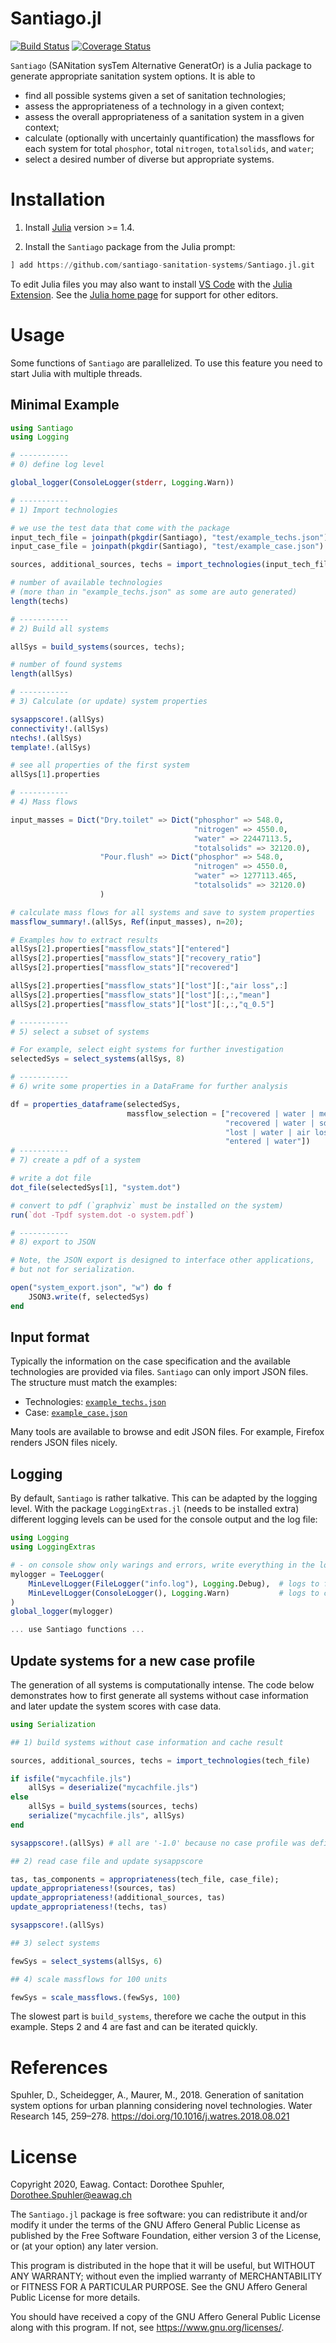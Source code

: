 # Santiago.jl

[![Build Status](https://travis-ci.com/santiago-sanitation-systems/Santiago.jl.svg?branch=master)](https://travis-ci.com/santiago-sanitation-systems/Santiago.jl)
[![Coverage Status](https://coveralls.io/repos/github/santiago-sanitation-systems/Santiago.jl/badge.svg?branch=master)](https://coveralls.io/github/santiago-sanitation-systems/Santiago.jl?branch=master)

`Santiago` (SANitation sysTem Alternative GeneratOr) is a Julia package to generate appropriate sanitation system options. It is able to
- find all possible systems given a set of sanitation technologies;
- assess the appropriateness of a technology in a given context;
- assess the overall appropriateness of a sanitation system in a given context;
- calculate (optionally with uncertainly quantification) the massflows for each system for
  total `phosphor`, total `nitrogen`, `totalsolids`, and `water`;
- select a desired number of diverse but appropriate systems.


# Installation

1. Install [Julia](https://julialang.org/) version >= 1.4.

2. Install the `Santiago` package from the Julia prompt:
```Julia
] add https://github.com/santiago-sanitation-systems/Santiago.jl.git
```

To edit Julia files you may also want to install [VS Code](https://code.visualstudio.com/) with
the [Julia Extension](https://www.julia-vscode.org/docs/stable/). See the [Julia
home page](https://julialang.org/) for support for other editors.

# Usage

Some functions of `Santiago` are parallelized. To use
this feature you need to start Julia with multiple threads.


## Minimal Example

```Julia
using Santiago
using Logging

# -----------
# 0) define log level

global_logger(ConsoleLogger(stderr, Logging.Warn))

# -----------
# 1) Import technologies

# we use the test data that come with the package
input_tech_file = joinpath(pkgdir(Santiago), "test/example_techs.json")
input_case_file = joinpath(pkgdir(Santiago), "test/example_case.json")

sources, additional_sources, techs = import_technologies(input_tech_file, input_case_file);

# number of available technologies
# (more than in "example_techs.json" as some are auto generated)
length(techs)

# -----------
# 2) Build all systems

allSys = build_systems(sources, techs);

# number of found systems
length(allSys)

# -----------
# 3) Calculate (or update) system properties

sysappscore!.(allSys)
connectivity!.(allSys)
ntechs!.(allSys)
template!.(allSys)

# see all properties of the first system
allSys[1].properties

# -----------
# 4) Mass flows

input_masses = Dict("Dry.toilet" => Dict("phosphor" => 548.0,
                                         "nitrogen" => 4550.0,
                                         "water" => 22447113.5,
                                         "totalsolids" => 32120.0),
                    "Pour.flush" => Dict("phosphor" => 548.0,
                                         "nitrogen" => 4550.0,
                                         "water" => 1277113.465,
                                         "totalsolids" => 32120.0)
                    )

# calculate mass flows for all systems and save to system properties
massflow_summary!.(allSys, Ref(input_masses), n=20);

# Examples how to extract results
allSys[2].properties["massflow_stats"]["entered"]
allSys[2].properties["massflow_stats"]["recovery_ratio"]
allSys[2].properties["massflow_stats"]["recovered"]

allSys[2].properties["massflow_stats"]["lost"][:,"air loss",:]
allSys[2].properties["massflow_stats"]["lost"][:,:,"mean"]
allSys[2].properties["massflow_stats"]["lost"][:,:,"q_0.5"]

# -----------
# 5) select a subset of systems

# For example, select eight systems for further investigation
selectedSys = select_systems(allSys, 8)

# -----------
# 6) write some properties in a DataFrame for further analysis

df = properties_dataframe(selectedSys,
                          massflow_selection = ["recovered | water | mean",
                                                "recovered | water | sd",
                                                "lost | water | air loss| q_0.5",
                                                "entered | water"])
# -----------
# 7) create a pdf of a system

# write a dot file
dot_file(selectedSys[1], "system.dot")

# convert to pdf (`graphviz` must be installed on the system)
run(`dot -Tpdf system.dot -o system.pdf`)

# -----------
# 8) export to JSON

# Note, the JSON export is designed to interface other applications,
# but not for serialization.

open("system_export.json", "w") do f
    JSON3.write(f, selectedSys)
end
```


## Input format

Typically the information on the case specification and the available
technologies are provided via files. `Santiago` can only import JSON
files. The structure must match the examples:

- Technologies: [`example_techs.json`](test/example_techs.json)
- Case: [`example_case.json`](test/example_case.json)

Many tools are available to browse and edit JSON files. For example,
Firefox renders JSON files nicely.


## Logging

By default, `Santiago` is rather talkative. This can be
adapted by the logging level. With the package `LoggingExtras.jl` (needs to
be installed extra)
different logging levels can be used for the console output and the log file:

```Julia
using Logging
using LoggingExtras

# - on console show only warings and errors, write everything in the logfile 'info.log'
mylogger = TeeLogger(
    MinLevelLogger(FileLogger("info.log"), Logging.Debug),  # logs to file
    MinLevelLogger(ConsoleLogger(), Logging.Warn)           # logs to console
)
global_logger(mylogger)

... use Santiago functions ...
```

## Update systems for a new case profile

The generation of all systems is computationally intense. The code
below demonstrates how to first generate all systems without case
information and later update the system scores with case data.

```Julia
using Serialization

## 1) build systems without case information and cache result

sources, additional_sources, techs = import_technologies(tech_file)

if isfile("mycachfile.jls")
    allSys = deserialize("mycachfile.jls")
else
    allSys = build_systems(sources, techs)
    serialize("mycachfile.jls", allSys)
end

sysappscore!.(allSys) # all are '-1.0' because no case profile was defined

## 2) read case file and update sysappscore

tas, tas_components = appropriateness(tech_file, case_file);
update_appropriateness!(sources, tas)
update_appropriateness!(additional_sources, tas)
update_appropriateness!(techs, tas)

sysappscore!.(allSys)

## 3) select systems

fewSys = select_systems(allSys, 6)

## 4) scale massflows for 100 units

fewSys = scale_massflows.(fewSys, 100)

```
The slowest part is `build_systems`, therefore we cache the output in
this example. Steps 2 and 4 are fast and can be iterated quickly.


# References

Spuhler, D., Scheidegger, A., Maurer, M., 2018. Generation of sanitation system options for urban planning considering novel technologies. Water Research 145, 259–278. https://doi.org/10.1016/j.watres.2018.08.021


# License

Copyright 2020, Eawag. Contact: Dorothee Spuhler, <Dorothee.Spuhler@eawag.ch>

The `Santiago.jl` package is free software: you can redistribute it and/or modify
it under the terms of the GNU Affero General Public License as published by
the Free Software Foundation, either version 3 of the License, or
(at your option) any later version.

This program is distributed in the hope that it will be useful,
but WITHOUT ANY WARRANTY; without even the implied warranty of
MERCHANTABILITY or FITNESS FOR A PARTICULAR PURPOSE.  See the
GNU Affero General Public License for more details.

You should have received a copy of the GNU Affero General Public License
along with this program.  If not, see <https://www.gnu.org/licenses/>.
